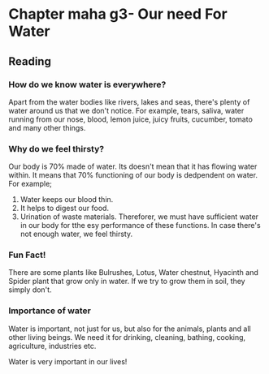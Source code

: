 # Chapter maha g3- Our need For Water

## Reading

### How do we know water is everywhere?

Apart from the water bodies like rivers, lakes and seas, there's plenty of water around us that we don't notice. For example, tears, saliva, water running from our nose, blood, lemon juice, juicy fruits, cucumber, tomato and many other things.

### Why do we feel thirsty?

Our body is 70% made of water. Its doesn't mean that it has flowing water within. It means that 70% functioning of our body is dedpendent on water. For example;
1. Water keeps our blood thin.
2. It helps to digest our food.
3. Urination of waste materials.
Thereforer, we must have sufficient water in our body for tthe esy performance of these functions. In case there's not enough water, we feel thirsty.

### Fun Fact!

There are some plants like Bulrushes, Lotus, Water chestnut, Hyacinth and Spider plant that grow only in water. If we try to grow them in soil, they simply don't.

### Importance of water

Water is important, not just for us, but also for the animals, plants and all other living beings. We need it for drinking, cleaning, bathing, cooking, agriculture, industries etc.

Water is very important in our lives!

